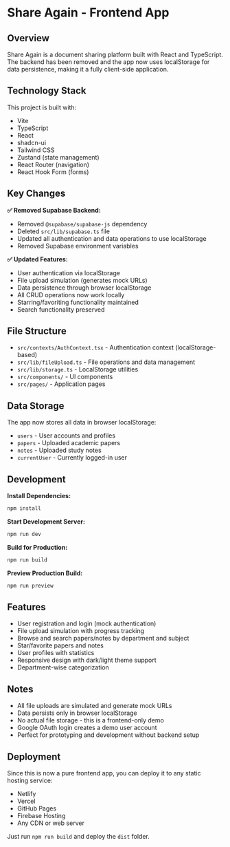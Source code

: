 # Share Again - Frontend App

## Overview

Share Again is a document sharing platform built with React and TypeScript. The backend has been removed and the app now uses localStorage for data persistence, making it a fully client-side application.

## Technology Stack

This project is built with:

- Vite
- TypeScript
- React
- shadcn-ui
- Tailwind CSS
- Zustand (state management)
- React Router (navigation)
- React Hook Form (forms)

## Key Changes

**✅ Removed Supabase Backend:**

- Removed `@supabase/supabase-js` dependency
- Deleted `src/lib/supabase.ts` file
- Updated all authentication and data operations to use localStorage
- Removed Supabase environment variables

**✅ Updated Features:**

- User authentication via localStorage
- File upload simulation (generates mock URLs)
- Data persistence through browser localStorage
- All CRUD operations now work locally
- Starring/favoriting functionality maintained
- Search functionality preserved

## File Structure

- `src/contexts/AuthContext.tsx` - Authentication context (localStorage-based)
- `src/lib/fileUpload.ts` - File operations and data management
- `src/lib/storage.ts` - LocalStorage utilities
- `src/components/` - UI components
- `src/pages/` - Application pages

## Data Storage

The app now stores all data in browser localStorage:

- `users` - User accounts and profiles
- `papers` - Uploaded academic papers
- `notes` - Uploaded study notes
- `currentUser` - Currently logged-in user

## Development

**Install Dependencies:**

```bash
npm install
```

**Start Development Server:**

```bash
npm run dev
```

**Build for Production:**

```bash
npm run build
```

**Preview Production Build:**

```bash
npm run preview
```

## Features

- User registration and login (mock authentication)
- File upload simulation with progress tracking
- Browse and search papers/notes by department and subject
- Star/favorite papers and notes
- User profiles with statistics
- Responsive design with dark/light theme support
- Department-wise categorization

## Notes

- All file uploads are simulated and generate mock URLs
- Data persists only in browser localStorage
- No actual file storage - this is a frontend-only demo
- Google OAuth login creates a demo user account
- Perfect for prototyping and development without backend setup

## Deployment

Since this is now a pure frontend app, you can deploy it to any static hosting service:

- Netlify
- Vercel
- GitHub Pages
- Firebase Hosting
- Any CDN or web server

Just run `npm run build` and deploy the `dist` folder.
